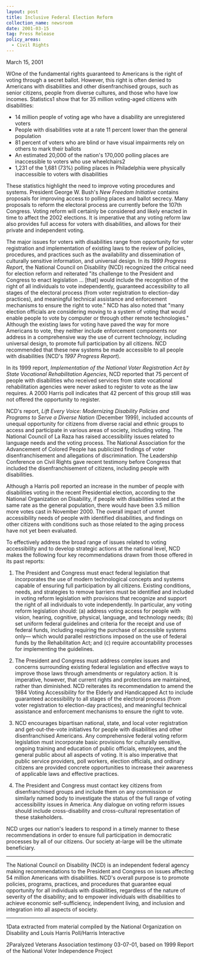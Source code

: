 ```yaml
---
layout: post
title: Inclusive Federal Election Reform
collection_name: newsroom
date: 2001-03-15
tag: Press Release
policy_areas:
  - Civil Rights
---
```

March 15, 2001

WOne of the fundamental rights guaranteed to Americans is the right of voting through a secret ballot. However, this right is often denied to Americans with disabilities and other disenfranchised groups, such as senior citizens, people from diverse cultures, and those who have low incomes. Statistics1 show that for 35 million voting-aged citizens with disabilities:

* 14 million people of voting age who have a disability are unregistered voters
* People with disabilities vote at a rate 11 percent lower than the general population
* 81 percent of voters who are blind or have visual impairments rely on others to mark their ballots
* An estimated 20,000 of the nation's 170,000 polling places are inaccessible to voters who use wheelchairs2
* 1,231 of the 1,681 (73%) polling places in Philadelphia were physically inaccessible to voters with disabilities 

These statistics highlight the need to improve voting procedures and systems. President George W. Bush's *New Freedom Initiative* contains proposals for improving access to polling places and ballot secrecy. Many proposals to reform the electoral process are currently before the 107th Congress. Voting reform will certainly be considered and likely enacted in time to affect the 2002 elections. It is imperative that any voting reform law also provides full access for voters with disabilities, and allows for their private and independent voting.

The major issues for voters with disabilities range from opportunity for voter registration and implementation of existing laws to the review of policies, procedures, and practices such as the availability and dissemination of culturally sensitive information, and universal design. In its *1999 Progress Report*, the National Council on Disability (NCD) recognized the critical need for election reform and reiterated "its challenge to the President and Congress to enact legislation … \[that] would include the recognition of the right of all individuals to vote independently, guaranteed accessibility to all stages of the electoral process (from voter registration to election-day practices), and meaningful technical assistance and enforcement mechanisms to ensure the right to vote." NCD has also noted that "many election officials are considering moving to a system of voting that would enable people to vote by computer or through other remote technologies." Although the existing laws for voting have paved the way for more Americans to vote, they neither include enforcement components nor address in a comprehensive way the use of current technology, including universal design, to promote full participation by all citizens. NCD recommended that these new systems be made accessible to all people with disabilities (NCD's *1997 Progress Report*). 

In its 1999 report, *Implementation of the National Voter Registration Act by State Vocational Rehabilitation Agencies*, NCD reported that 75 percent of people with disabilities who received services from state vocational rehabilitation agencies were never asked to register to vote as the law requires. A 2000 Harris poll indicates that 42 percent of this group still was not offered the opportunity to register.

NCD's report, *Lift Every Voice: Modernizing Disability Policies and Programs to Serve a Diverse Nation* (December 1999), included accounts of unequal opportunity for citizens from diverse racial and ethnic groups to access and participate in various areas of society, including voting. The National Council of La Raza has raised accessibility issues related to language needs and the voting process. The National Association for the Advancement of Colored People has publicized findings of voter disenfranchisement and allegations of discrimination. The Leadership Conference on Civil Rights gave recent testimony before Congress that included the disenfranchisement of citizens, including people with disabilities.

Although a Harris poll reported an increase in the number of people with disabilities voting in the recent Presidential election, according to the National Organization on Disability, if people with disabilities voted at the same rate as the general population, there would have been 3.5 million more votes cast in November 2000. The overall impact of unmet accessibility needs of people with identified disabilities, and findings on other citizens with conditions such as those related to the aging process have not yet been evaluated.

To effectively address the broad range of issues related to voting accessibility and to develop strategic actions at the national level, NCD makes the following four key recommendations drawn from those offered in its past reports:

1. The President and Congress must enact federal legislation that incorporates the use of modern technological concepts and systems capable of ensuring full participation by all citizens. Existing conditions, needs, and strategies to remove barriers must be identified and included in voting reform legislation with provisions that recognize and support the right of all individuals to vote independently. In particular, any voting reform legislation should: (a) address voting access for people with vision, hearing, cognitive, physical, language, and technology needs; (b) set uniform federal guidelines and criteria for the receipt and use of federal funds, including requiring the purchase of accessible systems only— which would parallel restrictions imposed on the use of federal funds by the Rehabilitation Act; and (c) require accountability processes for implementing the guidelines.

2. The President and Congress must address complex issues and concerns surrounding existing federal legislation and effective ways to improve those laws through amendments or regulatory action. It is imperative, however, that current rights and protections are maintained, rather than diminished. NCD reiterates its recommendation to amend the 1984 Voting Accessibility for the Elderly and Handicapped Act to include guaranteed accessibility to all stages of the electoral process (from voter registration to election-day practices), and meaningful technical assistance and enforcement mechanisms to ensure the right to vote.

3. NCD encourages bipartisan national, state, and local voter registration and get-out-the-vote initiatives for people with disabilities and other disenfranchised Americans. Any comprehensive federal voting reform legislation must incorporate basic provisions for culturally sensitive, ongoing training and education of public officials, employees, and the general public about all aspects of voting. It is also imperative that public service providers, poll workers, election officials, and ordinary citizens are provided concrete opportunities to increase their awareness of applicable laws and effective practices.

4. The President and Congress must contact key citizens from disenfranchised groups and include them on any commission or similarly named body to investigate the status of the full range of voting accessibility issues in America. Any dialogue on voting reform issues should include cross-disability and cross-cultural representation of these stakeholders.

NCD urges our nation's leaders to respond in a timely manner to these recommendations in order to ensure full participation in democratic processes by all of our citizens. Our society at-large will be the ultimate beneficiary.

- - -

The National Council on Disability (NCD) is an independent federal agency making recommendations to the President and Congress on issues affecting 54 million Americans with disabilities. NCD's overall purpose is to promote policies, programs, practices, and procedures that guarantee equal opportunity for all individuals with disabilities, regardless of the nature of severity of the disability; and to empower individuals with disabilities to achieve economic self-sufficiency, independent living, and inclusion and integration into all aspects of society.

- - -

1Data extracted from material compiled by the National Organization on Disability and Louis Harris Poll/Harris Interactive

2Paralyzed Veterans Association testimony 03-07-01, based on 1999 Report of the National Voter Independence Project